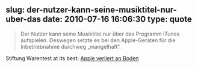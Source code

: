 slug: der-nutzer-kann-seine-musiktitel-nur-uber-das
date: 2010-07-16 16:06:30
type: quote
---

> Der Nutzer kann seine Musiktitel nur über das Programm iTunes aufspielen. Deswegen setzte es bei den Apple-Geräten für die Inbetriebnahme durchweg „mangelhaft“.

Stiftung Warentest at its best: [Apple verliert an Boden](http://www.test.de/themen/bild-ton/test/Musik-und-Videospieler-Apple-verliert-an-Boden-4108249-4108270/)

